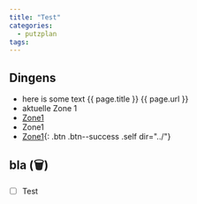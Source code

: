 ```yaml
---
title: "Test"
categories:
  - putzplan
tags:
---
```


## Dingens
<!--more-->
* here is some text {{ page.title }} {{ page.url }}
* aktuelle Zone <span class="ppzone">1</span>
* [Zone1](../Zone1/)
* <a dir="../" class="self">Zone<span class="ppzone">1</span></a>
* [Zone<span class="ppzone">1</span>](){: .btn .btn--success .self dir="../"}

## bla (<span class="ppclear">🗑️</span>)

 - [ ] Test



<!--stackedit_data:
eyJoaXN0b3J5IjpbLTE1MzEzMTUxMjIsLTEwNjQxOTM1OTUsMT
c3NDc1NDUzMiw3NzMwODU4ODEsMTg1OTIyNTAxNCwtNTMzMjEw
MDYyLDE2NDgyNTIyMTEsLTEzODc4NzIyMiwxNDgzMzM0MzY0LD
E0ODMzMzQzNjQsLTE2MzUyNTcwODcsLTE2Mjc3Njk5OTQsMTg1
NzQ0MDQxNywtOTMyMDMxMTYxLC0xNDM0OTU4MDIwLC0yMDQ2OT
U5NjU2LC0yMDE0NDE1NjIyLC02MDEzMjY4MDgsLTE4MjQ3MDQ0
NjAsMTM3OTgwNDMzM119
-->
